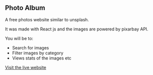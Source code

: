 ## Photo Album

A free photos website similar to unsplash.

It was made with React js and the images are powered by pixarbay API.

You will be to:

* Search for images
* Filter images by category
* Views stats of the images etc

[Visit the live website](https://paulsalbum.netlify.app)

